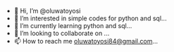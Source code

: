 - 👋 Hi, I’m @oluwatoyosi
- 👀 I’m interested in simple codes for python and sql...
- 🌱 I’m currently learning python and sql...
- 💞️ I’m looking to collaborate on ...
- 📫 How to reach me oluwatoyosi84@gmail.com...

<!---
oluwatoyosi84/oluwatoyosi84 is a ✨ special ✨ repository because its `README.md` (this file) appears on your GitHub profile.
You can click the Preview link to take a look at your changes.
--->
